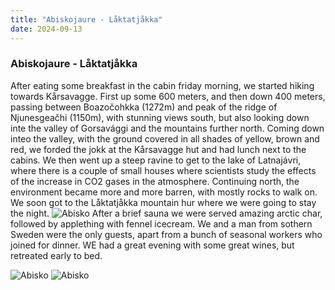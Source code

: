 ```yaml
---
title: "Abiskojaure - Låktatjåkka"
date: 2024-09-13
---
```


### Abiskojaure - Låktatjåkka

After eating some breakfast in the cabin friday morning, we started hiking towards Kårsavagge. First up some 600 meters, and then down 400 meters, passing 
between Boazočohkka (1272m) and peak of the ridge of Njunesgeačhi (1150m), with stunning views south, but also looking down inte the valley of Gorsavággi and the mountains further north. 
Coming down inteo the valley, with the ground covered in all shades of yellow, brown and red, we forded the jokk at the Kårsavagge hut and had lunch next to the cabins. 
We then went up a steep ravine to get to the lake of Latnajávri, where there is a couple of small houses where scientists study the effects of the increase in CO2 gases in the atmosphere. 
Continuing north, the environment became more and more barren, with mostly rocks to walk on. We soon got to the Låktatjåkka mountain hur where we were going to stay the night. 
![Abisko](https://raketjan.github.io/blog/docs/assets/images/IMG_1413.HEIC)
After a brief sauna we were served amazing arctic char, followed by applething with fennel icecream. We and a man from sothern Sweden were the only guests, apart from a bunch of 
seasonal workers who joined for dinner. WE had a great evening with some great wines, but retreated early to bed.

![Abisko](https://raketjan.github.io/blog/docs/assets/images/IMG_1421.HEIC)
![Abisko](https://raketjan.github.io/blog/docs/assets/images/IMG_1439.HEIC)
